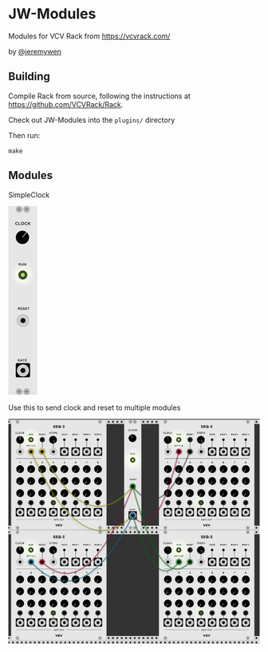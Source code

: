 # JW-Modules

Modules for VCV Rack from https://vcvrack.com/ 

by [@jeremywen](https://twitter.com/jeremywen)

## Building

Compile Rack from source, following the instructions at https://github.com/VCVRack/Rack.

Check out JW-Modules into the `plugins/` directory

Then run:

	make

## Modules

SimpleClock

![SimpleClock](SimpleClock.png)

Use this to send clock and reset to multiple modules

![SimpleClock-Usage](SimpleClock-Usage.png)

